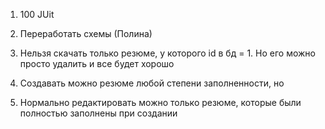 1. 100 JUit
2. Переработать схемы (Полина)

3. Нельзя скачать только резюме, у которого id в бд = 1.
Но его можно просто удалить и все будет хорошо
4. Создавать можно резюме любой степени заполненности, но
5. Нормально редактировать можно только резюме, 
которые были полностью заполнены при создании 